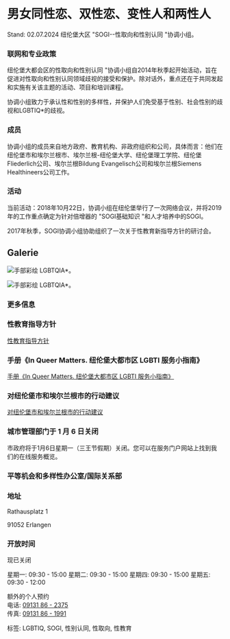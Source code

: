 # 男女同性恋、双性恋、变性人和两性人

Stand: 02.07.2024 纽伦堡大区 "SOGI--性取向和性别认同 "协调小组。

### 联网和专业政策

纽伦堡大都会区的性取向和性别认同 "协调小组自2014年秋季起开始活动，旨在促进对性取向和性别认同领域歧视的接受和保护。除对话外，重点还在于共同发起和实施有关该主题的活动、项目和培训课程。

协调小组致力于承认性和性别的多样性，并保护人们免受基于性别、社会性别的歧视和LGBTIQ*的歧视。

### 成员

协调小组的成员来自地方政府、教育机构、非政府组织和公司，具体而言：他们在纽伦堡市和埃尔兰根市、埃尔兰根-纽伦堡大学、纽伦堡理工学院、纽伦堡Fliederlich公司、埃尔兰根Bildung Evangelisch公司和埃尔兰根Siemens Healthineers公司工作。

### 活动

当前活动：2018年10月22日，协调小组在纽伦堡举行了一次网络会议，并将2019年的工作重点确定为针对倍增器的 "SOGI基础知识 "和人才培养中的SOGI。

2017年秋季，SOGI协调小组协助组织了一次关于性教育新指导方针的研讨会。

## Galerie

![手部彩绘 LGBTQIA*。](https://erlangen.de/uwao-api/faila/files/bypath/Bilder/Aktuelles/02-Menschen/LSBTIQ-SOGI.jpg?tn=1&q=normal&s=og)

![手部彩绘 LGBTQIA*。](https://erlangen.de/uwao-api/faila/files/bypath/Bilder/Aktuelles/02-Menschen/LSBTIQ-SOGI.jpg?tn=1&q=normal&s=og)

### 更多信息

### 性教育指导方针
[性教育指导方针](https://www.izgdd.fau.de/files/2017/08/Tagungsfolder_Familien-und-Sexual_WEB.pdf)

### 手册《In Queer Matters. 纽伦堡大都市区 LGBTI 服务小指南》
[手册《In Queer Matters. 纽伦堡大都市区 LGBTI 服务小指南》](https://www.th-nuernberg.de/fileadmin/kompetenzzentren/komgedi/Dokumente/SOGI-Broschuere_3.aktualisAufl_2022.pdf)

### 对纽伦堡市和埃尔兰根市的行动建议
[对纽伦堡市和埃尔兰根市的行动建议](https://www.izgdd.fau.de/publikationen/)

### 城市管理部门于 1 月 6 日关闭

市政府将于1月6日星期一（三王节假期）关闭。您可以在服务门户网站上找到我们的在线服务概览。

### 平等机会和多样性办公室/国际关系部

### 地址

Rathausplatz 1

91052 Erlangen

### 开放时间

现已关闭

星期一: 09:30 - 15:00 
星期二: 09:30 - 15:00 
星期四: 09:30 - 15:00 
星期五: 09:30 - 12:00 

额外的个人预约  
电话: [09131 86 - 2375](tel:+499131862375)  
传真: [09131 86 - 1991](fax:+499131861991)  

标签: LGBTIQ, SOGI, 性别认同, 性取向, 性教育